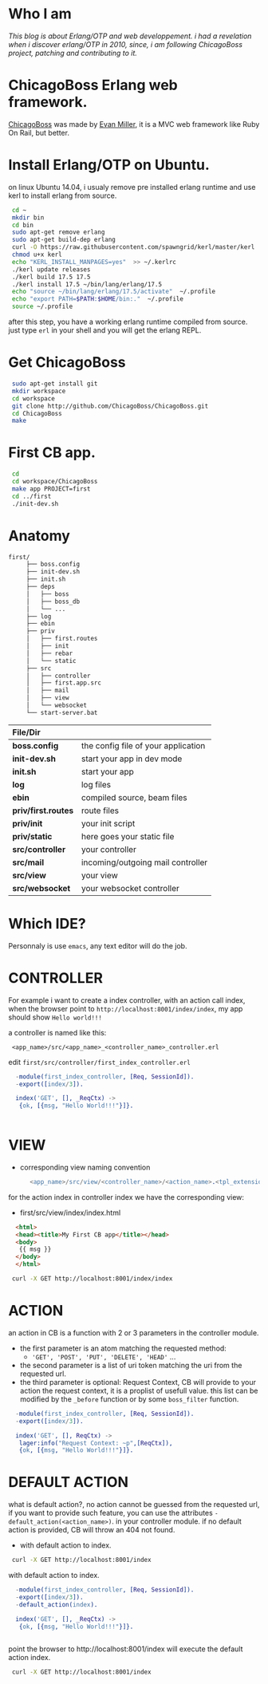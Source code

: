 # Who I am

*This blog is about Erlang/OTP and web developpement.
i had a revelation when i discover erlang/OTP in 2010, 
since, i am following ChicagoBoss project, patching and contributing to it.*


# ChicagoBoss Erlang web framework.

[ChicagoBoss](http://www.chicagoboss.org) was made by [Evan Miller](http://www.evanmiller.org), 
it is a MVC web framework like Ruby On Rail, but better.


# Install Erlang/OTP on Ubuntu.

on linux Ubuntu 14.04, i usualy remove pre installed erlang runtime and use kerl to install erlang from source.

```bash
 cd ~
 mkdir bin
 cd bin
 sudo apt-get remove erlang
 sudo apt-get build-dep erlang
 curl -O https://raw.githubusercontent.com/spawngrid/kerl/master/kerl
 chmod u+x kerl
 echo "KERL_INSTALL_MANPAGES=yes"  >> ~/.kerlrc
 ./kerl update releases
 ./kerl build 17.5 17.5
 ./kerl install 17.5 ~/bin/lang/erlang/17.5
 echo "source ~/bin/lang/erlang/17.5/activate"  ~/.profile
 echo "export PATH=$PATH:$HOME/bin:."  ~/.profile
 source ~/.profile
```

after this step, you have a working erlang runtime compiled from source.
just type `erl` in your shell and you will get the erlang REPL.

# Get ChicagoBoss
```bash
 sudo apt-get install git
 mkdir workspace
 cd workspace
 git clone http://github.com/ChicagoBoss/ChicagoBoss.git
 cd ChicagoBoss
 make
```

# First CB app.

```bash
 cd 
 cd workspace/ChicagoBoss
 make app PROJECT=first
 cd ../first
 ./init-dev.sh 
```

# Anatomy 
```bash
first/
     ├── boss.config
     ├── init-dev.sh
     ├── init.sh
     ├── deps
     │   ├── boss
     │   ├── boss_db
     │   └── ...
     ├── log
     ├── ebin
     ├── priv
     │   ├── first.routes
     │   ├── init
     │   ├── rebar
     │   └── static
     ├── src
     │   ├── controller
     │   ├── first.app.src
     │   ├── mail
     │   ├── view
     │   └── websocket
     └── start-server.bat  
```

| File/Dir              |                                            | 
|:--------------------- |:-------------------------------------------| 
| **boss.config**       | the config file of your application        | 
| **init-dev.sh**       | start your app in dev mode                 | 
| **init.sh**           | start your app                             | 
| **log**               | log files                                  | 
| **ebin**              | compiled source, beam files                | 
| **priv/first.routes** | route files                                | 
| **priv/init**         | your init script                           | 
| **priv/static**       | here goes your static file                 | 
| **src/controller**    | your controller                            | 
| **src/mail**          | incoming/outgoing mail controller          | 
| **src/view**          | your view                                  | 
| **src/websocket**     | your websocket controller                  | 

# Which IDE?

 Personnaly is use `emacs`, any text editor will do the job.

# CONTROLLER

For example i want to create a index controller, 
with an action call index, when the browser point to `http://localhost:8001/index/index`, 
my app should show `Hello world!!!`

a controller is named like this: 
```
 <app_name>/src/<app_name>_<controller_name>_controller.erl
```

edit `first/src/controller/first_index_controller.erl`

```erlang
  -module(first_index_controller, [Req, SessionId]).
  -export([index/3]).

  index('GET', [], _ReqCtx) ->
   {ok, [{msg, "Hello World!!!"}]}.
  
```

# VIEW

* corresponding view naming convention

```erlang
      <app_name>/src/view/<controller_name>/<action_name>.<tpl_extension>
```
for the action index in controller index we have the corresponding view:

* first/src/view/index/index.html

```html
  <html>
  <head><title>My First CB app</title></head>
  <body>
   {{ msg }}
  </body>
  </html>
```


```bash
 curl -X GET http://localhost:8001/index/index 
```

# ACTION

an action in CB is a function with 2 or 3 parameters in the controller module.
 - the first parameter is an atom matching the requested method:
    * `'GET', 'POST', 'PUT', 'DELETE', 'HEAD'` ...
 - the second parameter is a list of uri token matching the uri from the requested url.
 - the third parameter is optional: Request Context, CB will provide to your action
 the request context, it is a proplist of usefull value. this list can be modified
 by the  `_before` function or by some `boss_filter` function.

```erlang
  -module(first_index_controller, [Req, SessionId]).
  -export([index/3]).

  index('GET', [], ReqCtx) ->
   lager:info("Request Context: ~p",[ReqCtx]),
   {ok, [{msg, "Hello World!!!"}]}.
``` 

# DEFAULT ACTION
  
 what is default action?, 
 no action cannot be guessed from the requested url, 
 if you want to provide such feature, you can use the attributes `-default_action(<action_name>)`.
 in your controller module.
 if no default action is provided, CB will throw an 404 not found.

- with default action to index.
```bash
 curl -X GET http://localhost:8001/index
```

with default action to index.
```erlang
  -module(first_index_controller, [Req, SessionId]).
  -export([index/3]).
  -default_action(index).

  index('GET', [], _ReqCtx) ->
   {ok, [{msg, "Hello World!!!"}]}.
  
```

 point the browser to http://localhost:8001/index will execute the default action index.

```bash
 curl -X GET http://localhost:8001/index
```




